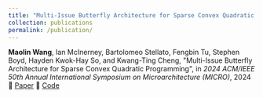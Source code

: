 ```yaml
---
title: "Multi-Issue Butterfly Architecture for Sparse Convex Quadratic Programming"
collection: publications
permalink: /publication/
---
```

**Maolin Wang**, Ian McInerney, Bartolomeo Stellato, Fengbin Tu, Stephen Boyd, Hayden Kwok-Hay So, and Kwang-Ting Cheng, "Multi-Issue Butterfly Architecture for Sparse Convex Quadratic Programming", in *2024 ACM/IEEE 50th Annual International Symposium on Microarchitecture (MICRO)*, 2024
 🔗 [Paper](https://www.computer.org/csdl/proceedings-article/micro/2024/505700b574/22nishWIHC0) 🔗 [Code](https://github.com/wangmaolin/rsqp-aws)
